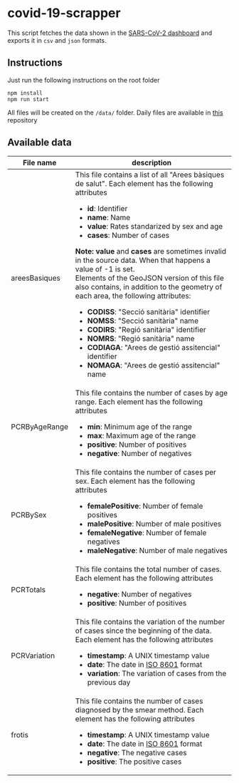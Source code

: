 # covid-19-scrapper

This script fetches the data shown in the [SARS-CoV-2 dashboard](http://aquas.gencat.cat/ca/actualitat/ultimes-dades-coronavirus) and exports it in ``csv`` and ``json`` formats.

## Instructions

Just run the following instructions on the root folder
```
npm install
npm run start
```

All files will be created on the ``/data/`` folder.
Daily files are available in [this](https://github.com/ibesora/covid-19-data) repository

## Available data
| File name | description |
-----|----
areesBasiques | This file contains a list of all "Arees bàsiques de salut". Each element has the following attributes <ul><li><b>id</b>: Identifier</li><li><b>name</b>: Name</li><li><b>value</b>: Rates standarized by sex and age</li><li><b>cases</b>: Number of cases</li></ul> <b>Note:</b> <b>value</b> and <b>cases</b> are sometimes invalid in the source data. When that happens a value of -1 is set. <br /> Elements of the GeoJSON version of this file also contains, in addition to the geometry of each area, the following attributes:<ul><li><b>CODISS</b>: "Secció sanitària" identifier</li><li><b>NOMSS</b>: "Secció sanitària" name</li><li><b>CODIRS</b>: "Regió sanitària" identifier</li><li><b>NOMRS</b>: "Regió sanitària" name</li><li><b>CODIAGA</b>: "Arees de gestió assitencial" identifier</li><li><b>NOMAGA</b>: "Arees de gestió assitencial" name</li></ul> 
PCRByAgeRange | This file contains the number of cases by age range. Each element has the following attributes <ul><li><b>min</b>: Minimum age of the range</li><li><b>max</b>: Maximum age of the range</li><li><b>positive</b>: Number of positives</li><li><b>negative</b>: Number of negatives</li></ul>
PCRBySex | This file contains the number of cases per sex. Each element has the following attributes <ul><li><b>femalePositive</b>: Number of female positives</li><li><b>malePositive</b>: Number of male positives</li><li><b>femaleNegative</b>: Number of female negatives</li><li><b>maleNegative</b>: Number of male negatives</li></ul>
PCRTotals | This file contains the total number of cases. Each element has the following attributes <ul><li><b>negative</b>: Number of negatives</li><li><b>positive</b>: Number of positives</li></ul>
PCRVariation | This file contains the variation of the number of cases since the beginning of the data. Each element has the following attributes <ul><li><b>timestamp</b>: A UNIX timestamp value</li><li><b>date</b>: The date in [ISO 8601](https://en.wikipedia.org/wiki/ISO_8601) format</li><li><b>variation</b>: The variation of cases from the previous day</li></ul>
frotis | This file contains the number of cases diagnosed by the smear method. Each element has the following attributes <ul><li><b>timestamp</b>: A UNIX timestamp value</li><li><b>date</b>: The date in [ISO 8601](https://en.wikipedia.org/wiki/ISO_8601) format</li><li><b>negative</b>: The negative cases</li><li><b>positive</b>: The positive cases</li></ul>